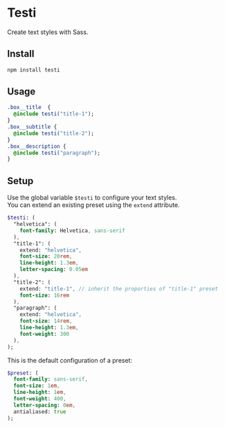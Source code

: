 # Testi
Create text styles with Sass.

## Install

```sh
npm install testi
```

## Usage

```sass
.box__title  {
  @include testi("title-1");
}
.box__subtitle {
  @include testi("title-2");
}
.box__description {
  @include testi("paragraph");
}
```

## Setup

Use the global variable ```$testi``` to configure your text styles.<br />
You can extend an existing preset using the ```extend``` attribute.

```sass
$testi: (
  "helvetica": (
    font-family: Helvetica, sans-serif
  ),
  "title-1": (
    extend: "helvetica",
    font-size: 20rem,
    line-height: 1.3em,
    letter-spacing: 0.05em
  ),
  "title-2": (
    extend: "title-1", // inherit the proporties of "title-1" preset
    font-size: 16rem
  ),
  "paragraph": (
    extend: "helvetica",
    font-size: 14rem,
    line-height: 1.3em,
    font-weight: 300
  ),
);
```

This is the default configuration of a preset:

```sass
$preset: (
  font-family: sans-serif,
  font-size: 1em,
  line-height: 1em,
  font-weight: 400,
  letter-spacing: 0em,
  antialiased: true
);
```
